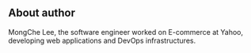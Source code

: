 ## About author

MongChe Lee, the software engineer worked on E-commerce at Yahoo, developing web applications and DevOps infrastructures.
